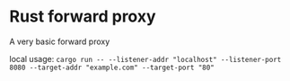 # Rust forward proxy
A very basic forward proxy

local usage:
`cargo run -- --listener-addr "localhost" --listener-port 8080 --target-addr "example.com" --target-port "80"`


